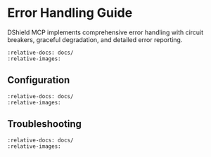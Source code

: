 # Error Handling Guide

DShield MCP implements comprehensive error handling with circuit breakers, graceful degradation, and detailed error reporting.

```{include} ../../ERROR_HANDLING_USER_GUIDE.md
:relative-docs: docs/
:relative-images:
```

## Configuration

```{include} ../../ERROR_HANDLING_CONFIGURATION_GUIDE.md
:relative-docs: docs/
:relative-images:
```

## Troubleshooting

```{include} ../../ERROR_HANDLING_TROUBLESHOOTING_GUIDE.md
:relative-docs: docs/
:relative-images:
```
